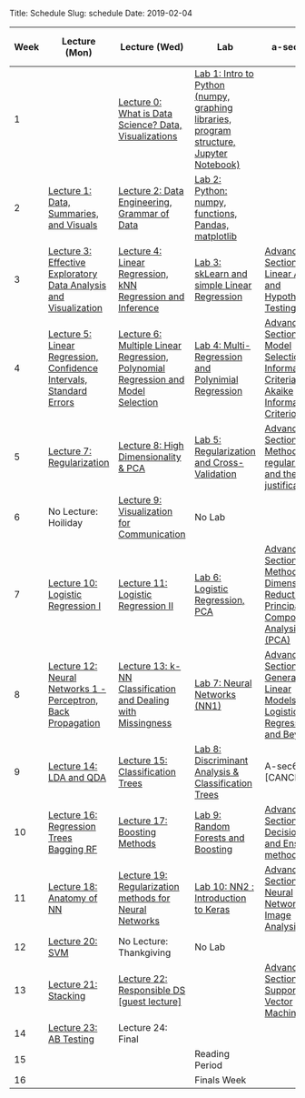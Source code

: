 Title: Schedule
Slug: schedule
Date: 2019-02-04


|Week|Lecture (Mon)|Lecture (Wed)|Lab|a-sections|Assignment (release and due) |
|-----|-----|-----|-----|-----|-----|
|1|[]({filename}/pages/README.md)|[Lecture 0: What is Data Science?  Data, Visualizations ]({filename}/lectures/lecture0/index.md)|[Lab 1: Intro to Python (numpy, graphing libraries, program structure, Jupyter Notebook)]({filename}/labs/lab1/index.md)|[]({filename}/pages/README.md)|[]({filename}/pages/README.md)|
|2|[Lecture 1: Data, Summaries, and Visuals]({filename}/lectures/lecture1/index.md)|[Lecture 2: Data Engineering, Grammar of Data]({filename}/lectures/lecture2/index.md)|[Lab 2: Python: numpy, functions, Pandas, matplotlib]({filename}/labs/lab2/index.md)|[]({filename}/pages/README.md)|[]({filename}/pages/README.md)|
|3|[Lecture 3: Effective Exploratory Data Analysis and Visualization]({filename}/lectures/lecture3/index.md)|[Lecture 4: Linear Regression, kNN Regression and Inference]({filename}/lectures/lecture4/index.md)|[Lab 3: skLearn and simple Linear Regression]({filename}/labs/lab3/index.md)|[Advanced Section 1: Linear Algebra and Hypothesis Testing]({filename}/a-sections/a-sec1/index.md)|[]({filename}/pages/README.md)|
|4|[Lecture 5: Linear Regression, Confidence Intervals, Standard Errors]({filename}/lectures/lecture5/index.md)|[Lecture 6: Multiple Linear Regression, Polynomial Regression and Model Selection]({filename}/lectures/lecture6/index.md)|[Lab 4: Multi-Regression and Polynimial Regression]({filename}/labs/lab4/index.md)|[Advanced Section 2: Model Selection & Information Criteria: Akaike Information Criterion]({filename}/a-sections/a-sec2/index.md)|[]({filename}/pages/README.md)|
|5|[Lecture 7: Regularization]({filename}/lectures/lecture7/index.md)|[Lecture 8:  High Dimensionality & PCA]({filename}/lectures/lecture8/index.md)|[Lab 5: Regularization and Cross-Validation]({filename}/labs/lab5/index.md)|[Advanced Section 3: Methods of regularization and their justifications ]({filename}/a-sections/a-sec3/index.md)|[]({filename}/pages/README.md)|
|6|No Lecture: Hoiliday|[Lecture 9: Visualization for Communication]({filename}/lectures/lecture9/index.md)|No Lab|[]({filename}/pages/README.md)|[]({filename}/pages/README.md)|
|7|[Lecture 10: Logistic Regression I]({filename}/lectures/lecture10/index.md)|[Lecture 11: Logistic Regression II]({filename}/lectures/lecture11/index.md)|[Lab 6: Logistic Regression, PCA]({filename}/labs/lab6/index.md)|[Advanced Section 4: Methods of Dimensionality Reduction: Principal Component Analysis (PCA)]({filename}/a-sections/a-sec4/index.md)|[]({filename}/pages/README.md)|
|8|[Lecture 12:  Neural Networks 1 - Perceptron, Back Propagation]({filename}/lectures/lecture12/index.md)|[Lecture 13: k-NN Classification and Dealing with Missingness]({filename}/lectures/lecture13/index.md)|[Lab 7: Neural Networks (NN1)]({filename}/labs/lab7/index.md)|[Advanced Section 5: Generalized Linear Models, Logistic Regression and Beyond]({filename}/a-sections/a-sec5/index.md)|[]({filename}/pages/README.md)|
|9|[Lecture 14: LDA and QDA]({filename}/lectures/lecture14/index.md)|[Lecture 15: Classification Trees]({filename}/lectures/lecture15/index.md)|[Lab 8: Discriminant Analysis & Classification Trees]({filename}/labs/lab8/index.md)|A-sec6:: [CANCELED]|[]({filename}/pages/README.md)|
|10|[Lecture 16: Regression Trees Bagging RF]({filename}/lectures/lecture16/index.md)|[Lecture 17: Boosting Methods]({filename}/lectures/lecture17/index.md)|[Lab 9: Random Forests and Boosting]({filename}/labs/lab9/index.md)|[Advanced Section 7: Decision trees and Ensemble methods ]({filename}/a-sections/a-sec7/index.md)|[]({filename}/pages/README.md)|
|11|[Lecture 18:  Anatomy of NN]({filename}/lectures/lecture18/index.md)|[Lecture 19: Regularization methods for Neural Networks]({filename}/lectures/lecture19/index.md)|[Lab 10: NN2 : Introduction to Keras]({filename}/labs/lab10/index.md)|[Advanced Section 8: Neural Networks for Image Analysis]({filename}/a-sections/a-sec8/index.md)|[]({filename}/pages/README.md)|
|12|[Lecture 20: SVM]({filename}/lectures/lecture20/index.md)|No Lecture: Thankgiving |No Lab|[]({filename}/pages/README.md)|[]({filename}/pages/README.md)|
|13|[Lecture 21: Stacking]({filename}/lectures/lecture21/index.md)|[Lecture 22: Responsible DS [guest lecture]]({filename}/lectures/lecture22/index.md)|[]({filename}/pages/README.md)|[Advanced Section 9: Support Vector Machines]({filename}/a-sections/a-sec9/index.md)|[]({filename}/pages/README.md)|
|14|[Lecture 23: AB Testing]({filename}/lectures/lecture23/index.md)|Lecture 24: Final|[]({filename}/pages/README.md)|[]({filename}/pages/README.md)|[]({filename}/pages/README.md)|
|15|[]({filename}/pages/README.md)|[]({filename}/pages/README.md)|Reading Period|[]({filename}/pages/README.md)|[]({filename}/pages/README.md)|
|16|[]({filename}/pages/README.md)|[]({filename}/pages/README.md)|Finals Week|[]({filename}/pages/README.md)|[]({filename}/pages/README.md)|
